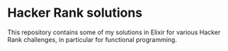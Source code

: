 # Hacker Rank solutions

This repository contains some of my solutions in Elixir for various Hacker Rank challenges, in particular for functional programming.